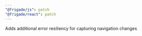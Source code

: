 ```yaml
---
"@frigade/js": patch
"@frigade/react": patch
---
```


Adds additional error resiliency for capturing navigation changes
